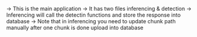 -> This is the main application
-> It has two files inferencing & detection
-> Inferencing will call the detectin functions and store the response into database
-> Note that in inferencing you need to update chunk path manually after one chunk is done upload into database
